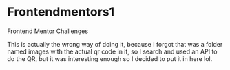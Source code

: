 # Frontendmentors1
Frontend Mentor Challenges

This is actually the wrong way of doing it, because I forgot that was a folder named images with the actual qr code in it, so I search and used an API to do the QR, but it was interesting enough so I decided to put it in here lol.

